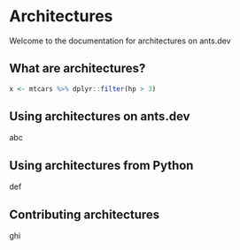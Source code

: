 # Architectures

Welcome to the documentation for architectures on ants.dev

## What are architectures?

```R
x <- mtcars %>% dplyr::filter(hp > 3)
```

## Using architectures on ants.dev

abc

## Using architectures from Python

def

## Contributing architectures

ghi
